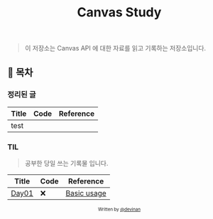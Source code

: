 <h1 align="center">
  <div>Canvas Study</div><br>
</h1>

> 이 저장소는 Canvas API 에 대한 자료를 읽고 기록하는 저장소입니다.

## 📝 목차

### 정리된 글

| Title | Code | Reference |
| ----- | ---- | --------- |
| test  |      |           |

### TIL

> 공부한 당일 쓰는 기록물 입니다.

| Title                    | Code | Reference                                                                           |
| ------------------------ | ---- | ----------------------------------------------------------------------------------- |
| [Day01](/notes/day01.md) | ❌   | [Basic usage](https://developer.mozilla.org/en-US/docs/Web/API/Canvas_API/Tutorial) |

<div align="center">

<sub><sup>Written by <a href="https://github.com/devinan">@devinan</a></sup></sub>

</div>
